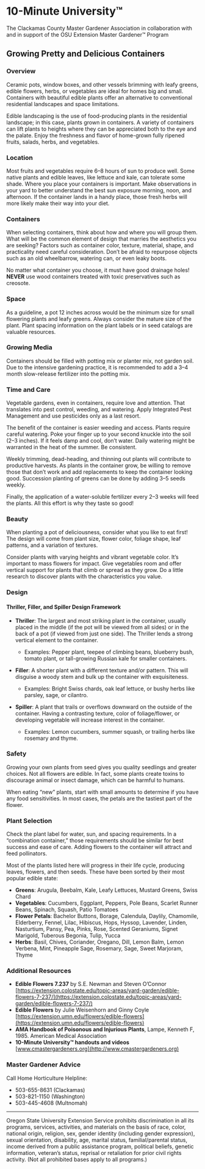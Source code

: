 # 10-Minute University™  
The Clackamas County Master Gardener Association in collaboration with and in support of the OSU Extension Master Gardener™ Program  

## Growing Pretty and Delicious Containers  

### Overview  
Ceramic pots, window boxes, and other vessels brimming with leafy greens, edible flowers, herbs, or vegetables are ideal for homes big and small. Containers with beautiful edible plants offer an alternative to conventional residential landscapes and space limitations.  

Edible landscaping is the use of food-producing plants in the residential landscape; in this case, plants grown in containers. A variety of containers can lift plants to heights where they can be appreciated both to the eye and the palate. Enjoy the freshness and flavor of home-grown fully ripened fruits, salads, herbs, and vegetables.  

### Location  
Most fruits and vegetables require 6–8 hours of sun to produce well. Some native plants and edible leaves, like lettuce and kale, can tolerate some shade. Where you place your containers is important. Make observations in your yard to better understand the best sun exposure morning, noon, and afternoon. If the container lands in a handy place, those fresh herbs will more likely make their way into your diet.  

### Containers  
When selecting containers, think about how and where you will group them. What will be the common element of design that marries the aesthetics you are seeking? Factors such as container color, texture, material, shape, and practicality need careful consideration. Don’t be afraid to repurpose objects such as an old wheelbarrow, watering can, or even leaky boots.  

No matter what container you choose, it must have good drainage holes! **NEVER** use wood containers treated with toxic preservatives such as creosote.  

### Space  
As a guideline, a pot 12 inches across would be the minimum size for small flowering plants and leafy greens. Always consider the mature size of the plant. Plant spacing information on the plant labels or in seed catalogs are valuable resources.  

### Growing Media  
Containers should be filled with potting mix or planter mix, not garden soil. Due to the intensive gardening practice, it is recommended to add a 3–4 month slow-release fertilizer into the potting mix.  

### Time and Care  
Vegetable gardens, even in containers, require love and attention. That translates into pest control, weeding, and watering. Apply Integrated Pest Management and use pesticides only as a last resort.  

The benefit of the container is easier weeding and access. Plants require careful watering. Poke your finger up to your second knuckle into the soil (2–3 inches). If it feels damp and cool, don’t water. Daily watering might be warranted in the heat of the summer. Be consistent.  

Weekly trimming, dead-heading, and thinning out plants will contribute to productive harvests. As plants in the container grow, be willing to remove those that don’t work and add replacements to keep the container looking good. Succession planting of greens can be done by adding 3–5 seeds weekly.  

Finally, the application of a water-soluble fertilizer every 2–3 weeks will feed the plants. All this effort is why they taste so good!  

### Beauty  
When planting a pot of deliciousness, consider what you like to eat first! The design will come from plant size, flower color, foliage shape, leaf patterns, and a variation of textures.  

Consider plants with varying heights and vibrant vegetable color. It’s important to mass flowers for impact. Give vegetables room and offer vertical support for plants that climb or spread as they grow. Do a little research to discover plants with the characteristics you value.  

### Design  

#### Thriller, Filler, and Spiller Design Framework  

- **Thriller**: The largest and most striking plant in the container, usually placed in the middle (if the pot will be viewed from all sides) or in the back of a pot (if viewed from just one side). The Thriller lends a strong vertical element to the container.  
  - Examples: Pepper plant, teepee of climbing beans, blueberry bush, tomato plant, or tall-growing Russian kale for smaller containers.  

- **Filler**: A shorter plant with a different texture and/or pattern. This will disguise a woody stem and bulk up the container with exquisiteness.  
  - Examples: Bright Swiss chards, oak leaf lettuce, or bushy herbs like parsley, sage, or cilantro.  

- **Spiller**: A plant that trails or overflows downward on the outside of the container. Having a contrasting texture, color of foliage/flower, or developing vegetable will increase interest in the container.  
  - Examples: Lemon cucumbers, summer squash, or trailing herbs like rosemary and thyme.  

### Safety  
Growing your own plants from seed gives you quality seedlings and greater choices. Not all flowers are edible. In fact, some plants create toxins to discourage animal or insect damage, which can be harmful to humans.  

When eating “new” plants, start with small amounts to determine if you have any food sensitivities. In most cases, the petals are the tastiest part of the flower.  

### Plant Selection  
Check the plant label for water, sun, and spacing requirements. In a “combination container,” those requirements should be similar for best success and ease of care. Adding flowers to the container will attract and feed pollinators.  

Most of the plants listed here will progress in their life cycle, producing leaves, flowers, and then seeds. These have been sorted by their most popular edible state:  

- **Greens**: Arugula, Beebalm, Kale, Leafy Lettuces, Mustard Greens, Swiss Chard  
- **Vegetables**: Cucumbers, Eggplant, Peppers, Pole Beans, Scarlet Runner Beans, Spinach, Squash, Patio Tomatoes  
- **Flower Petals**: Bachelor Buttons, Borage, Calendula, Daylily, Chamomile, Elderberry, Fennel, Lilac, Hibiscus, Hops, Hyssop, Lavender, Linden, Nasturtium, Pansy, Pea, Pinks, Rose, Scented Geraniums, Signet Marigold, Tuberous Begonia, Tulip, Yucca  
- **Herbs**: Basil, Chives, Coriander, Oregano, Dill, Lemon Balm, Lemon Verbena, Mint, Pineapple Sage, Rosemary, Sage, Sweet Marjoram, Thyme  

### Additional Resources  
- **Edible Flowers 7.237** by S.E. Newman and Steven O’Connor  
  [https://extension.colostate.edu/topic-areas/yard-garden/edible-flowers-7-237/](https://extension.colostate.edu/topic-areas/yard-garden/edible-flowers-7-237/)  
- **Edible Flowers** by Julie Weisenhorn and Ginny Coyle  
  [https://extension.umn.edu/flowers/edible-flowers](https://extension.umn.edu/flowers/edible-flowers)  
- **AMA Handbook of Poisonous and Injurious Plants**, Lampe, Kenneth F, 1985. American Medical Association  
- **10-Minute University™ handouts and videos**  
  [www.cmastergardeners.org](http://www.cmastergardeners.org)  

### Master Gardener Advice  
Call Home Horticulture Helpline:  
- 503-655-8631 (Clackamas)  
- 503-821-1150 (Washington)  
- 503-445-4608 (Multnomah)  

---

Oregon State University Extension Service prohibits discrimination in all its programs, services, activities, and materials on the basis of race, color, national origin, religion, sex, gender identity (including gender expression), sexual orientation, disability, age, marital status, familial/parental status, income derived from a public assistance program, political beliefs, genetic information, veteran’s status, reprisal or retaliation for prior civil rights activity. (Not all prohibited bases apply to all programs.)